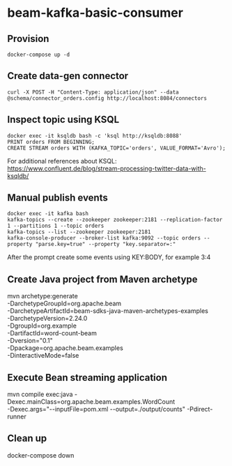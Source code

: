 # beam-kafka-basic-consumer

## Provision

    docker-compose up -d

## Create data-gen connector

    curl -X POST -H "Content-Type: application/json" --data @schema/connector_orders.config http://localhost:8084/connectors

## Inspect topic using KSQL

````
docker exec -it ksqldb bash -c 'ksql http://ksqldb:8088'
PRINT orders FROM BEGINNING;
CREATE STREAM orders WITH (KAFKA_TOPIC='orders', VALUE_FORMAT='Avro');
````

For additional references about KSQL: https://www.confluent.de/blog/stream-processing-twitter-data-with-ksqldb/

## Manual publish events

````
docker exec -it kafka bash
kafka-topics --create --zookeeper zookeeper:2181 --replication-factor 1 --partitions 1 --topic orders
kafka-topics --list --zookeeper zookeeper:2181
kafka-console-producer --broker-list kafka:9092 --topic orders --property "parse.key=true" --property "key.separator=:"
````

After the prompt create some events using KEY:BODY, for example 3:4

## Create Java project from Maven archetype

mvn archetype:generate \
      -DarchetypeGroupId=org.apache.beam \
      -DarchetypeArtifactId=beam-sdks-java-maven-archetypes-examples \
      -DarchetypeVersion=2.24.0 \
      -DgroupId=org.example \
      -DartifactId=word-count-beam \
      -Dversion="0.1" \
      -Dpackage=org.apache.beam.examples \
      -DinteractiveMode=false

## Execute Bean streaming application

mvn compile exec:java -Dexec.mainClass=org.apache.beam.examples.WordCount \
     -Dexec.args="--inputFile=pom.xml --output=./output/counts" -Pdirect-runner

## Clean up

docker-compose down
